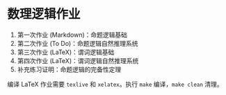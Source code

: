 # 数理逻辑作业

1. 第一次作业 (Markdown)：命题逻辑基础
2. 第二次作业 (To Do)：命题逻辑自然推理系统
3. 第三次作业 (LaTeX)：谓词逻辑基础
4. 第四次作业 (LaTeX)：谓词逻辑自然推理系统
5. 补充练习证明：命题逻辑的完备性定理

编译 LaTeX 作业需要 `texlive` 和 `xelatex`。执行 `make` 编译，`make clean` 清理。